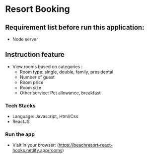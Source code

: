 # Resort Booking

## Requirement list before run this application:
* Node server

## Instruction feature
* View rooms based on categories :
    * Room type: single, double, family, presidental
    * Number of guest
    * Room price
    * Room size
    * Other service: Pet allowance, breakfast
    
### Tech Stacks
* Language: Javascript, Html/Css
* ReactJS

### Run the app
* Visit in your browser: (https://beachresort-react-hooks.netlify.app/rooms)
